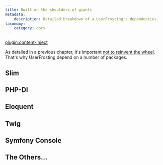 ```yaml
---
title: Built on the shoulders of giants
metadata:
    description: Detailed breakdown of a UserFrosting's dependencies.
taxonomy:
    category: docs
---
```

[plugin:content-inject](/modular/_update5.0)

As detailed in a previous chapter, it's important [not to reinvent the wheel](/background/dont-reinvent-the-wheel). That's why UserFrosting depend on a number of packages.

## Slim
<!-- TODO -->

## PHP-DI
<!-- TODO -->

## Eloquent
<!-- TODO -->

## Twig
<!-- TODO -->

## Symfony Console
<!-- TODO -->

## The Others...
<!-- TODO -->

